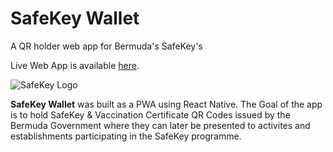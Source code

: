 # SafeKey Wallet
A QR holder web app for Bermuda's SafeKey's

Live Web App is available [here](https://safekeywallet.gov.bm).


![SafeKey Logo](https://i.ibb.co/pRtpJWs/Safekey.png)

**SafeKey Wallet** was built as a PWA using React Native. The Goal of the app is to hold SafeKey & Vaccination Certificate QR Codes issued by the Bermuda Government where they can later be presented to activites and establishments participating in the SafeKey programme.
